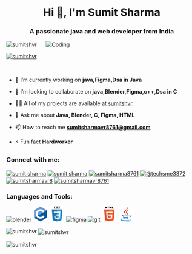 
<h1 align="center">Hi 👋, I'm Sumit Sharma</h1>
<h3 align="center">A passionate java and web developer from India</h3>
<img align ="right" alt ="Coding" width ="400" src ="https://raw.githubusercontent.com/TheDudeThatCode/TheDudeThatCode/master/Assets/Developer.gif>
<p align="left">
<img src="https://komarev.com/ghpvc/?username=sumitshvr&label=Profile%20views&color=0e75b6&style=flat" alt="sumitshvr" /> </p>

<p align="left"> <a href="https://github.com/ryo-ma/github-profile-trophy"><img src="https://github-profile-trophy.vercel.app/?username=sumitshvr" alt="sumitshvr" /></a> </p>

<p align="left"> <a href="https://twitter.com/" target="blank"><img src="https://img.shields.io/twitter/follow/?logo=twitter&style=for-the-badge" alt="" /></a> </p>

- 🔭 I’m currently working on **java,Figma,Dsa in Java**

- 👯 I’m looking to collaborate on **java,Blender,Figma,c++,Dsa in C**

- 👨‍💻 All of my projects are available at [sumitshvr](sumitshvr)

- 💬 Ask me about **Java, Blender, C, Figma, HTML**

- 📫 How to reach me **sumitsharmavr8761@gmail.com**

- ⚡ Fun fact **Hardworker**

<h3 align="left">Connect with me:</h3>
<p align="left">
<a href="https://linkedin.com/in/sumit sharma" target="blank"><img align="center" src="https://raw.githubusercontent.com/rahuldkjain/github-profile-readme-generator/master/src/images/icons/Social/linked-in-alt.svg" alt="sumit sharma" height="30" width="40" /></a>
<a href="https://fb.com/sumit sharma" target="blank"><img align="center" src="https://raw.githubusercontent.com/rahuldkjain/github-profile-readme-generator/master/src/images/icons/Social/facebook.svg" alt="sumit sharma" height="30" width="40" /></a>
<a href="https://instagram.com/sumitsharma8761" target="blank"><img align="center" src="https://raw.githubusercontent.com/rahuldkjain/github-profile-readme-generator/master/src/images/icons/Social/instagram.svg" alt="sumitsharma8761" height="30" width="40" /></a>
<a href="https://www.youtube.com/c/@techsme3372" target="blank"><img align="center" src="https://raw.githubusercontent.com/rahuldkjain/github-profile-readme-generator/master/src/images/icons/Social/youtube.svg" alt="@techsme3372" height="30" width="40" /></a>
<a href="https://www.codechef.com/users/sumitsharmavr8" target="blank"><img align="center" src="https://cdn.jsdelivr.net/npm/simple-icons@3.1.0/icons/codechef.svg" alt="sumitsharmavr8" height="30" width="40" /></a>
<a href="https://www.leetcode.com/sumitsharmavr8761" target="blank"><img align="center" src="https://raw.githubusercontent.com/rahuldkjain/github-profile-readme-generator/master/src/images/icons/Social/leet-code.svg" alt="sumitsharmavr8761" height="30" width="40" /></a>
</p>

<h3 align="left">Languages and Tools:</h3>
<p align="left"> <a href="https://www.blender.org/" target="_blank" rel="noreferrer"> <img src="https://download.blender.org/branding/community/blender_community_badge_white.svg" alt="blender" width="40" height="40"/> </a> <a href="https://www.cprogramming.com/" target="_blank" rel="noreferrer"> <img src="https://raw.githubusercontent.com/devicons/devicon/master/icons/c/c-original.svg" alt="c" width="40" height="40"/> </a> <a href="https://www.w3schools.com/css/" target="_blank" rel="noreferrer"> <img src="https://raw.githubusercontent.com/devicons/devicon/master/icons/css3/css3-original-wordmark.svg" alt="css3" width="40" height="40"/> </a> <a href="https://www.figma.com/" target="_blank" rel="noreferrer"> <img src="https://www.vectorlogo.zone/logos/figma/figma-icon.svg" alt="figma" width="40" height="40"/> </a> <a href="https://git-scm.com/" target="_blank" rel="noreferrer"> <img src="https://www.vectorlogo.zone/logos/git-scm/git-scm-icon.svg" alt="git" width="40" height="40"/> </a> <a href="https://www.w3.org/html/" target="_blank" rel="noreferrer"> <img src="https://raw.githubusercontent.com/devicons/devicon/master/icons/html5/html5-original-wordmark.svg" alt="html5" width="40" height="40"/> </a> <a href="https://www.java.com" target="_blank" rel="noreferrer"> <img src="https://raw.githubusercontent.com/devicons/devicon/master/icons/java/java-original.svg" alt="java" width="40" height="40"/> </a> </p>

<p><img align="left" src="https://github-readme-stats.vercel.app/api/top-langs?username=sumitshvr&show_icons=true&locale=en&layout=compact" alt="sumitshvr" /></p>

<p>&nbsp;<img align="center" src="https://github-readme-stats.vercel.app/api?username=sumitshvr&show_icons=true&locale=en" alt="sumitshvr" /></p>

<p><img align="center" src="https://github-readme-streak-stats.herokuapp.com/?user=sumitshvr&" alt="sumitshvr" /></p>

